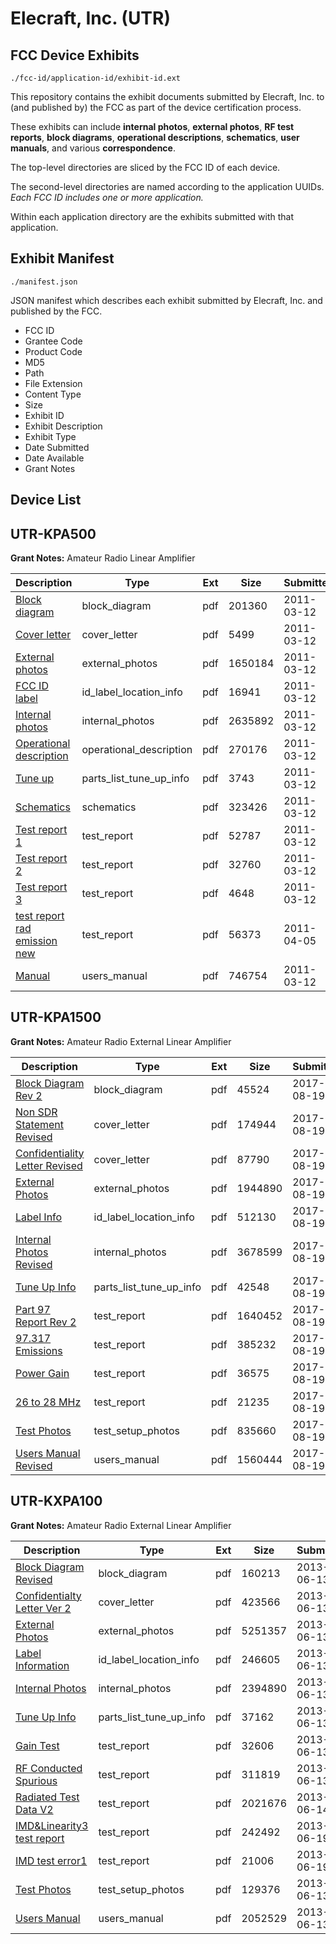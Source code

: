 # Elecraft, Inc. (UTR)
## FCC Device Exhibits

```
./fcc-id/application-id/exhibit-id.ext
```

This repository contains the exhibit documents submitted by Elecraft, Inc. to (and published by) the FCC as part of the device certification process.

These exhibits can include **internal photos**, **external photos**, **RF test reports**, **block diagrams**, **operational descriptions**, **schematics**, **user manuals**, and various **correspondence**.

The top-level directories are sliced by the FCC ID of each device.

The second-level directories are named according to the application UUIDs. *Each FCC ID includes one or more application.*

Within each application directory are the exhibits submitted with that application. 

## Exhibit Manifest

```
./manifest.json
```

JSON manifest which describes each exhibit submitted by Elecraft, Inc. and published by the FCC.

- FCC ID
- Grantee Code
- Product Code
- MD5
- Path
- File Extension
- Content Type
- Size
- Exhibit ID
- Exhibit Description
- Exhibit Type
- Date Submitted
- Date Available
- Grant Notes

## Device List
## UTR-KPA500
**Grant Notes:** Amateur Radio Linear Amplifier

| Description | Type | Ext | Size | Submitted | Available |
| ----------- | ---- | --- | ---- | --------- | --------- |
| [Block diagram](UTR-KPA500/5cfaf4bd1e8c8ef9148f8088d79a70b7/1430905.pdf) | block_diagram | pdf | 201360 | 2011-03-12 | 2011-03-14 |
| [Cover letter](UTR-KPA500/5cfaf4bd1e8c8ef9148f8088d79a70b7/1430904.pdf) | cover_letter | pdf | 5499 | 2011-03-12 | 2011-03-14 |
| [External photos](UTR-KPA500/5cfaf4bd1e8c8ef9148f8088d79a70b7/1430906.pdf) | external_photos | pdf | 1650184 | 2011-03-12 | 2011-03-14 |
| [FCC ID label](UTR-KPA500/5cfaf4bd1e8c8ef9148f8088d79a70b7/1430907.pdf) | id_label_location_info | pdf | 16941 | 2011-03-12 | 2011-03-14 |
| [Internal photos](UTR-KPA500/5cfaf4bd1e8c8ef9148f8088d79a70b7/1430908.pdf) | internal_photos | pdf | 2635892 | 2011-03-12 | 2011-03-14 |
| [Operational description](UTR-KPA500/5cfaf4bd1e8c8ef9148f8088d79a70b7/1430909.pdf) | operational_description | pdf | 270176 | 2011-03-12 | 2011-03-14 |
| [Tune up](UTR-KPA500/5cfaf4bd1e8c8ef9148f8088d79a70b7/1430910.pdf) | parts_list_tune_up_info | pdf | 3743 | 2011-03-12 | 2011-03-14 |
| [Schematics](UTR-KPA500/5cfaf4bd1e8c8ef9148f8088d79a70b7/1430911.pdf) | schematics | pdf | 323426 | 2011-03-12 | 2011-03-14 |
| [Test report 1](UTR-KPA500/5cfaf4bd1e8c8ef9148f8088d79a70b7/1430912.pdf) | test_report | pdf | 52787 | 2011-03-12 | 2011-03-14 |
| [Test report 2](UTR-KPA500/5cfaf4bd1e8c8ef9148f8088d79a70b7/1430913.pdf) | test_report | pdf | 32760 | 2011-03-12 | 2011-03-14 |
| [Test report 3](UTR-KPA500/5cfaf4bd1e8c8ef9148f8088d79a70b7/1430914.pdf) | test_report | pdf | 4648 | 2011-03-12 | 2011-03-14 |
| [test report rad emission new](UTR-KPA500/5cfaf4bd1e8c8ef9148f8088d79a70b7/1443888.pdf) | test_report | pdf | 56373 | 2011-04-05 | 2011-03-14 |
| [Manual](UTR-KPA500/5cfaf4bd1e8c8ef9148f8088d79a70b7/1430915.pdf) | users_manual | pdf | 746754 | 2011-03-12 | 2011-03-14 |
## UTR-KPA1500
**Grant Notes:** Amateur Radio External Linear Amplifier

| Description | Type | Ext | Size | Submitted | Available |
| ----------- | ---- | --- | ---- | --------- | --------- |
| [Block Diagram Rev 2](UTR-KPA1500/8a156e1087915bacd360aa66d739900c/3518802.pdf) | block_diagram | pdf | 45524 | 2017-08-19 | 2017-08-20 |
| [Non SDR Statement Revised](UTR-KPA1500/8a156e1087915bacd360aa66d739900c/3518800.pdf) | cover_letter | pdf | 174944 | 2017-08-19 | 2017-08-20 |
| [Confidentiality Letter Revised](UTR-KPA1500/8a156e1087915bacd360aa66d739900c/3518801.pdf) | cover_letter | pdf | 87790 | 2017-08-19 | 2017-08-20 |
| [External Photos](UTR-KPA1500/8a156e1087915bacd360aa66d739900c/3518799.pdf) | external_photos | pdf | 1944890 | 2017-08-19 | 2017-08-20 |
| [Label Info](UTR-KPA1500/8a156e1087915bacd360aa66d739900c/3518797.pdf) | id_label_location_info | pdf | 512130 | 2017-08-19 | 2017-08-20 |
| [Internal Photos Revised](UTR-KPA1500/8a156e1087915bacd360aa66d739900c/3518798.pdf) | internal_photos | pdf | 3678599 | 2017-08-19 | 2017-08-20 |
| [Tune Up Info](UTR-KPA1500/8a156e1087915bacd360aa66d739900c/3518792.pdf) | parts_list_tune_up_info | pdf | 42548 | 2017-08-19 | 2017-08-20 |
| [Part 97 Report Rev 2](UTR-KPA1500/8a156e1087915bacd360aa66d739900c/3518784.pdf) | test_report | pdf | 1640452 | 2017-08-19 | 2017-08-20 |
| [97.317 Emissions](UTR-KPA1500/8a156e1087915bacd360aa66d739900c/3518785.pdf) | test_report | pdf | 385232 | 2017-08-19 | 2017-08-20 |
| [Power Gain](UTR-KPA1500/8a156e1087915bacd360aa66d739900c/3518805.pdf) | test_report | pdf | 36575 | 2017-08-19 | 2017-08-20 |
| [26 to 28 MHz](UTR-KPA1500/8a156e1087915bacd360aa66d739900c/3518807.pdf) | test_report | pdf | 21235 | 2017-08-19 | 2017-08-20 |
| [Test Photos](UTR-KPA1500/8a156e1087915bacd360aa66d739900c/3518783.pdf) | test_setup_photos | pdf | 835660 | 2017-08-19 | 2017-08-20 |
| [Users Manual Revised](UTR-KPA1500/8a156e1087915bacd360aa66d739900c/3518782.pdf) | users_manual | pdf | 1560444 | 2017-08-19 | 2017-08-20 |
## UTR-KXPA100
**Grant Notes:** Amateur Radio External Linear Amplifier

| Description | Type | Ext | Size | Submitted | Available |
| ----------- | ---- | --- | ---- | --------- | --------- |
| [Block Diagram Revised](UTR-KXPA100/ed22b86fee003337ab47f652cf3cd5ec/1990333.pdf) | block_diagram | pdf | 160213 | 2013-06-13 | 2013-06-14 |
| [Confidentialty Letter Ver 2](UTR-KXPA100/ed22b86fee003337ab47f652cf3cd5ec/1990334.pdf) | cover_letter | pdf | 423566 | 2013-06-13 | 2013-06-14 |
| [External Photos](UTR-KXPA100/ed22b86fee003337ab47f652cf3cd5ec/1990335.pdf) | external_photos | pdf | 5251357 | 2013-06-13 | 2013-06-14 |
| [Label Information](UTR-KXPA100/ed22b86fee003337ab47f652cf3cd5ec/1990350.pdf) | id_label_location_info | pdf | 246605 | 2013-06-13 | 2013-06-14 |
| [Internal Photos](UTR-KXPA100/ed22b86fee003337ab47f652cf3cd5ec/1990336.pdf) | internal_photos | pdf | 2394890 | 2013-06-13 | 2013-06-14 |
| [Tune Up Info](UTR-KXPA100/ed22b86fee003337ab47f652cf3cd5ec/1990332.pdf) | parts_list_tune_up_info | pdf | 37162 | 2013-06-13 | 2013-06-14 |
| [Gain Test](UTR-KXPA100/ed22b86fee003337ab47f652cf3cd5ec/1990355.pdf) | test_report | pdf | 32606 | 2013-06-13 | 2013-06-14 |
| [RF Conducted Spurious](UTR-KXPA100/ed22b86fee003337ab47f652cf3cd5ec/1990356.pdf) | test_report | pdf | 311819 | 2013-06-13 | 2013-06-14 |
| [Radiated Test Data V2](UTR-KXPA100/ed22b86fee003337ab47f652cf3cd5ec/1991471.pdf) | test_report | pdf | 2021676 | 2013-06-14 | 2013-06-14 |
| [IMD&Linearity3 test report](UTR-KXPA100/ed22b86fee003337ab47f652cf3cd5ec/1995882.pdf) | test_report | pdf | 242492 | 2013-06-19 | 2013-06-14 |
| [IMD test error1](UTR-KXPA100/ed22b86fee003337ab47f652cf3cd5ec/1995883.pdf) | test_report | pdf | 21006 | 2013-06-19 | 2013-06-14 |
| [Test Photos](UTR-KXPA100/ed22b86fee003337ab47f652cf3cd5ec/1990357.pdf) | test_setup_photos | pdf | 129376 | 2013-06-13 | 2013-06-14 |
| [Users Manual](UTR-KXPA100/ed22b86fee003337ab47f652cf3cd5ec/1990358.pdf) | users_manual | pdf | 2052529 | 2013-06-13 | 2013-06-14 |

